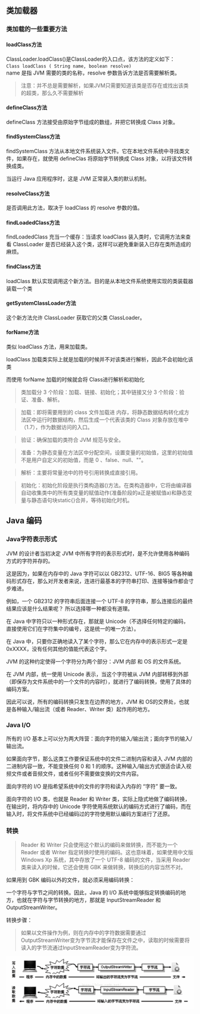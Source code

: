 ## 类加载器
### 类加载的一些重要方法
#### loadClass方法
ClassLoader.loadClass()是ClassLoader的入口点，该方法的定义如下：  
` Class loadClass ( String name, boolean resolve) `  
name 是指 JVM 需要的类的名称，resolve 参数告诉方法是否需要解析类。  
> 注意：并不总是需要解析，如果JVM只需要知道该类是否存在或找出该类的超类，那么久不需要解析

#### defineClass方法
defineClass 方法接受由原始字节组成的数组，并把它转换成 Class 对象。
#### findSystemClass方法
findSystemClass 方法从本地文件系统装入文件。它在本地文件系统中寻找类文件，如果存在，就使用 defineClas 将原始字节转换成 Class 对象，以将该文件转换成类。  

当运行 Java 应用程序时，这是 JVM 正常装入类的默认机制。
#### resolveClass方法
是否调用此方法，取决于 loadClass 的 resolve 参数的值。
#### findLoadedClass方法
findLoadedClass 充当一个缓存：当请求 loadClass 装入类时，它调用方法来查看 ClassLoader 是否已经装入这个类，这样可以避免重新装入已存在类所造成的麻烦。
#### findClass方法
loadClass 默认实现调用这个新方法。目的是从本地文件系统使用实现的类装载器装载一个类
#### getSystemClassLoader方法
这个新方法允许 ClassLoader 获取它的父类 ClassLoader。
#### forName方法
类似 loadClass 方法，用来加载类。  

loadClass 加载类实际上就是加载的时候并不对该类进行解析，因此不会初始化该类  

而使用 forName 加载的时候就会将 Class进行解析和初始化  

> 类加载分 3 个阶段：加载、链接、初始化；其中链接又分 3 个阶段：验证、准备、解析。  

> 加载：即将需要用到的 class 文件加载进 内存，将静态数据结构转化成方法区中运行时数据结构，然后生成一个代表该类的 Class 对象存放在堆中（1.7），作为数据访问的入口。  

> 验证：确保加载的类符合 JVM 规范与安全。  

> 准备：为静态变量在方法区中分配空间，设置变量的初始值，这里的初始值不是用户自定义的初始值，而是 0 、false、null、""。

> 解析：主要将常量池中的符号引用转换成直接引用。

> 初始化：初始化阶段是执行类构造器<clinit>()方法。在类构造器中，它将由编译器自动收集类中的所有类变量的赋值动作(准备阶段的a正是被赋值a)和静态变量与静态语句块static{}合并，等待初始化时机。

## Java 编码
### Java字符表示形式
JVM 的设计者当初决定 JVM 中所有字符的表示形式时，是不允许使用各种编码方式的字符并存的。  

这是因为，如果在内存中的 Java 字符可以以 GB2312、UTF-16、BIG5 等各种编码形式存在，那么对开发者来说，连进行最基本的字符串打印、连接等操作都会寸步难进。  

例如，一个 GB2312 的字符串后面连接一个 UTF-8 的字符串，那么连接后的最终结果应该是什么结果呢？ 所以选择哪一种都没有道理。  

在 Java 中字符只以一种形式存在，那就是 Unicode（不选择任何特定的编码，直接使用它们在字符集中的编号，这是统一的唯一方法）。  

在 Java 中，只要你正确地读入了某个字符，那么它在内存中的表示形式一定是0xXXXX，没有任何其他的值能代表这个字。  

JVM 的这种约定使得一个字符分为两个部分：JVM 内部 和 OS 的文件系统。  

在 JVM 内部，统一使用 Unicode 表示，当这个字符被从 JVM 内部转移到外部（即保存为文件系统中的一个文件的内容时），就进行了编码转换，使用了具体的编码方案。  

因此可以说，所有的编码转换只发生在边界的地方，JVM 和 OS的交界处，也就是各种输入/输出流（或者 Reader、Writer 类）起作用的地方。  
### Java I/O
所有的 I/O 基本上可以分为两大阵营：面向字符的输入/输出流；面向字节的输入/输出流。  

如果面向字节，那么这类工作要保证系统中的文件二进制内容和读入 JVM 内部的二进制内容一致，不能变换任何 0 和 1 的顺序。这种输入/输出方式很适合读入视频文件或者音频文件，或者任何不需要做变换的文件内容。  

面向字符的 I/O 是指希望系统中的文件的字符和读入内存的 “字符” 要一致。
  
面向字符的 I/O 类，也就是 Reader 和 Writer 类，实际上隐式地做了编码转换，在输出时，将内存中的 Unicode 字符使用系统默认的编码方式进行了编码，而在输入时，将文件系统中已经编码过的字符使用默认编码方案进行了还原。  
### 转换
> Reader 和 Writer 只会使用这个默认的编码来做转换，而不能为一个 Reader 或者 Writer 指定转换时使用的编码。这也意味着，如果使用中文版 Windows Xp 系统，其中存放了一个 UTF-8 编码的文件，当采用 Reader 类来读入的时候，它还会使用 GBK 来做转换，转换后的内容当然不对。  

如果用到 GBK 编码以外的文件，就必须采用编码转换：  

一个字符与字节之间的转换。因此，Java 的 I/O 系统中能够指定转换编码的地方，也就在字符与字节转换的地方，那就是 InputStreamReader 和 OutputStreamWriter。  

转换步骤：  
> 如果以文件操作为例，则在内存中的字符数据需要通过OutputStreamWriter变为字节流才能保存在文件之中，读取的时候需要将读入的字节流通过InputStreamReader变为字符流。  

![](https://github.com/z2oo/notes/raw/master/picSrc/InputStreamReader%E5%92%8COutputStreamWriter%E5%8C%BA%E5%88%AB.png)  


